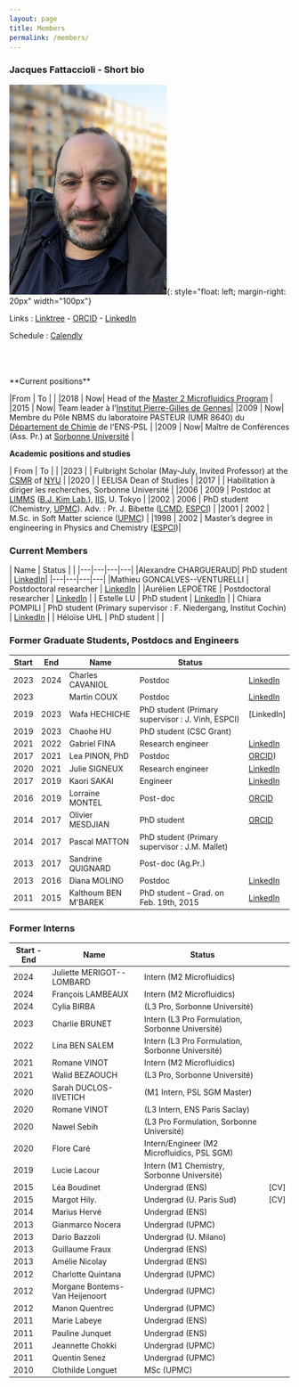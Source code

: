 ```yaml
---
layout: page
title: Members
permalink: /members/
---
```


### Jacques Fattaccioli - Short bio

![image](/assets/images/Face_Jacques.jpg){: style="float: left; margin-right: 20px" width="100px"}

Links : [Linktree](https://linktr.ee/fattaccioli) - [ORCID](https://orcid.org/0000-0002-0095-2576) - [LinkedIn](https://www.linkedin.com/in/jacquesfattaccioli/)

Schedule : [Calendly](https://calendly.com/fattaccioli/30min)

<br>
<br>
<br>
**Current positions**

|From | To | |
|2018 | Now| Head of the [Master 2 Microfluidics Program](https://microfluidics-master.fr/) |
|2015 | Now| Team leader à l'[Institut Pierre-Gilles de Gennes](http://www.institut-pgg.fr)|
|2009 | Now| Membre du Pôle NBMS du laboratoire PASTEUR (UMR 8640) du <br>[Département de Chimie](http://www.chimie.ens.psl.eu) de l'ENS-PSL |
|2009 | Now| Maître de Conférences (Ass. Pr.) at [Sorbonne Université](http://www.sorbonne-universite.fr/) |

**Academic positions and studies**

| From | To | |
|2023 | | Fulbright Scholar (May-July, Invited Professor) at the [CSMR](https://as.nyu.edu/research-centers/csmr.html) of [NYU](http://www.nyu.edu) |
|2020 | | EELISA Dean of Studies |
|2017 | | Habilitation à diriger les recherches, Sorbonne Université  |
|2006 | 2009 | Postdoc at [LIMMS](http://limmshp.iis.u-tokyo.ac.jp/) ([B.J. Kim Lab.](http://www.kimlab.iis.u-tokyo.ac.jp/english/index.html)), [IIS](http://iis.u-tokyo.ac.jp/), U. Tokyo |
|2002 | 2006 | PhD student (Chemistry, [UPMC](http://www.upmc.fr/)). Adv. : Pr. J. Bibette ([LCMD](https://www.lcmd.espci.fr/), [ESPCI](http://www.espci.fr/)) |
|2001 | 2002 | M.Sc. in Soft Matter science ([UPMC](http://www.upmc.fr/)) |
|1998 | 2002 | Master’s degree in engineering in Physics and Chemistry ([ESPCI](http://www.espci.fr/))|

### Current Members

| Name | Status | |
|---|---|---|---|
|Alexandre CHARGUERAUD| PhD student  | [LinkedIn](https://www.linkedin.com/in/alexandre-chargueraud-1018721a5/)|
|---|---|---|---|
|Mathieu GONCALVES--VENTURELLI | Postdoctoral researcher | [LinkedIn](https://www.linkedin.com/in/mathieu-goncalves-venturelli/?originalSubdomain=fr) |
|Aurélien LEPOËTRE | Postdoctoral researcher | [LinkedIn](https://www.linkedin.com/in/aurelien-lepoetre-microfluidics/) |
| Estelle LU | PhD student |  [LinkedIn](https://www.linkedin.com/in/estelle-lu-099264201/) |
| Chiara POMPILI | PhD student (Primary supervisor : F. Niedergang, Institut Cochin) | [LinkedIn](https://www.linkedin.com/in/chiara-pompili-855320230/) |
| Héloïse UHL | PhD student |  |


### Former Graduate Students, Postdocs and Engineers

| Start | End | Name | Status | |
|---|---|---|---|---|
| 2023 | 2024 | Charles CAVANIOL | Postdoc | [LinkedIn](https://www.linkedin.com/in/charles-cavaniol-928268130/?originalSubdomain=fr/) |
| 2023 || Martin COUX | Postdoc | [LinkedIn](https://www.linkedin.com/in/martin-coux/) |
| 2019 | 2023 |  Wafa HECHICHE | PhD student (Primary supervisor : J. Vinh, ESPCI) | [LinkedIn] |
| 2019 | 2023 |  Chaohe HU | PhD student (CSC Grant)  ||
| 2021 | 2022 |  Gabriel FINA | Research engineer  | [LinkedIn](https://www.linkedin.com/in/gabriel-fina-566839201/) |
| 2017 | 2021 | Lea PINON, PhD | Postdoc | [ORCID](https://orcid.org/0000-0002-8645-071X))  |
| 2020 | 2021 |  Julie SIGNEUX| Research engineer  | [LinkedIn](https://www.linkedin.com/in/julie-signeux-74b32413a/?originalSubdomain=fr) |
| 2017 | 2019 |  Kaori SAKAI| Engineer  | [LinkedIn](https://www.linkedin.com/in/kaori-sakai-34298a46/) |
| 2016 | 2019 |  Lorraine MONTEL| Post-doc | [ORCID](https://orcid.org/0000-0003-0545-6413)  |
| 2014 | 2017 |  Olivier MESDJIAN | PhD student | [ORCID](https://orcid.org/0000-0003-4499-2040)|
| 2014 | 2017 |  Pascal MATTON| PhD student (Primary supervisor : J.M. Mallet)  ||
| 2013 | 2017 |  Sandrine QUIGNARD| Post-doc (Ag.Pr.)  ||
| 2013 | 2016 |  Diana MOLINO | Postdoc |[LinkedIn](https://www.linkedin.com/in/diana-molino-6122a995/?originalSubdomain=fr)  |
| 2011 | 2015 |  Kalthoum BEN M'BAREK | PhD student – Grad. on Feb. 19th, 2015 | [LinkedIn](https://www.linkedin.com/in/kalthoumbenmbarek/?originalSubdomain=fr)|

### Former Interns

| Start - End | Name | Status | |
|---|---|---|---|
| 2024 |  Juliette MERIGOT--LOMBARD | Intern (M2 Microfluidics)  ||
| 2024 |  François LAMBEAUX | Intern (M2 Microfluidics)  ||
| 2024 |  Cylia BIRBA | (L3 Pro, Sorbonne Université)  ||
| 2023 | Charlie BRUNET | Intern (L3 Pro Formulation, Sorbonne Université) ||
| 2022 |  Lina BEN SALEM | Intern (L3 Pro Formulation, Sorbonne Université)  ||
| 2021 |  Romane VINOT | Intern (M2 Microfluidics)  ||
| 2021 |  Walid BEZAOUCH |(L3 Pro, Sorbonne Université)  ||
| 2020 |  Sarah DUCLOS-IIVETICH | (M1 Intern, PSL SGM Master)  ||
| 2020 |  Romane VINOT |(L3 Intern, ENS Paris Saclay)  ||
| 2020 |  Nawel Sebih |(L3 Pro Formulation, Sorbonne Université)  ||
| 2020 |  Flore Caré| Intern/Engineer (M2 Microfluidics, PSL SGM)  ||
| 2019 |  Lucie Lacour| Intern (M1 Chemistry, Sorbonne Université)  ||
| 2015 |  Léa Boudinet | Undergrad (ENS) |[CV]  |
| 2015 |  Margot Hily. |Undergrad (U. Paris Sud) | [CV]  |
| 2014 | Marius Hervé |Undergrad (ENS) ||
| 2013 |  Gianmarco Nocera | Undergrad (UPMC)  ||
| 2013 | Dario Bazzoli | Undergrad (U. Milano)  ||
| 2013 |  Guillaume Fraux | Undergrad (ENS)  ||
| 2013 | Amélie Nicolay | Undergrad (ENS)  ||
| 2012 |  Charlotte Quintana | Undergrad (UPMC)  ||
| 2012 |  Morgane Bontems-Van Heijenoort | Undergrad (UPMC)  ||
| 2012 |  Manon Quentrec | Undergrad (UPMC)  ||
| 2011 |  Marie Labeye | Undergrad (ENS)  ||
| 2011 |  Pauline Junquet | Undergrad (ENS)  | |
| 2011 |  Jeannette Chokki | Undergrad (UPMC)  | |
| 2011 |  Quentin Senez | Undergrad (UPMC)  | |
| 2010 |  Clothilde Longuet | MSc (UPMC)  | |
